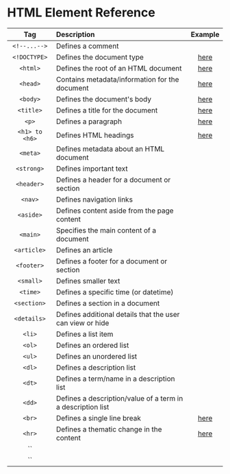 # HTML Element Reference

|Tag|Description|Example|
|:-:|:-|:-:|
|`<!--...-->`|Defines a comment|
|`<!DOCTYPE>`|Defines the document type|[here](src/example_01.html)|
|`<html>`|Defines the root of an HTML document|[here](src/example_01.html)|
|`<head>`|Contains metadata/information for the document|[here](src/example_01.html)|
|`<body>`|Defines the document's body|[here](src/example_01.html)|
|`<title>`|Defines a title for the document|[here](src/example_01.html)|
|`<p>`|Defines a paragraph|[here](src/example_01.html)|
|`<h1> to <h6>`|Defines HTML headings|[here](src/example_02.html)|
|`<meta>`|Defines metadata about an HTML document|
|`<strong>`|Defines important text|
|`<header>`|Defines a header for a document or section|
|`<nav>`|Defines navigation links|
|`<aside>`|Defines content aside from the page content|
|`<main>`|Specifies the main content of a document|
|`<article>`|Defines an article|
|`<footer>`|Defines a footer for a document or section|
|`<small>`|Defines smaller text|
|`<time>`|Defines a specific time (or datetime)|
|`<section>`|Defines a section in a document|
|`<details>`|Defines additional details that the user can view or hide|
|`<li>`|Defines a list item|
|`<ol>`|Defines an ordered list|
|`<ul>`|Defines an unordered list|
|`<dl>`|Defines a description list|
|`<dt>`|Defines a term/name in a description list|
|`<dd>`|Defines a description/value of a term in a description list|
|`<br>`|Defines a single line break|[here](src/example_04.html)|
|`<hr>`|Defines a thematic change in the content|[here](src/example_03.html)|
|``||
|``||
